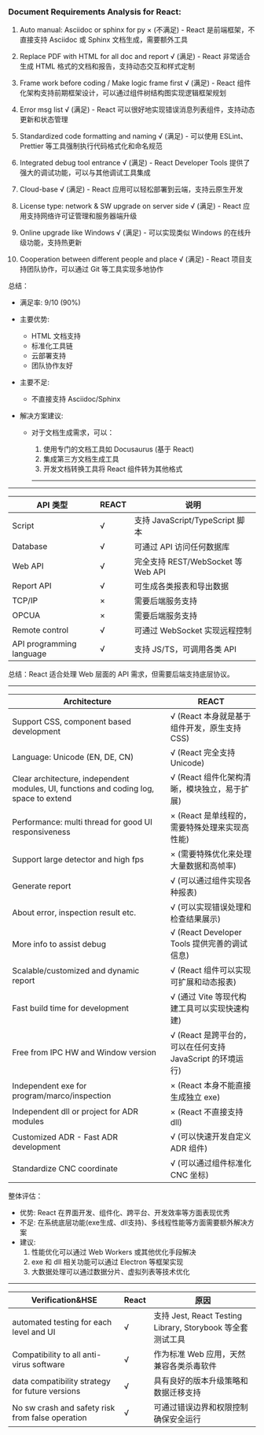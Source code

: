 ### Document Requirements Analysis for React:

1. Auto manual: Asciidoc or sphinx for py
   × (不满足) - React 是前端框架，不直接支持 Asciidoc 或 Sphinx 文档生成，需要额外工具

2. Replace PDF with HTML for all doc and report
   √ (满足) - React 非常适合生成 HTML 格式的文档和报告，支持动态交互和样式定制

3. Frame work before coding / Make logic frame first
   √ (满足) - React 组件化架构支持前期框架设计，可以通过组件树结构图实现逻辑框架规划

4. Error msg list
   √ (满足) - React 可以很好地实现错误消息列表组件，支持动态更新和状态管理

5. Standardized code formatting and naming
   √ (满足) - 可以使用 ESLint、Prettier 等工具强制执行代码格式化和命名规范

6. Integrated debug tool entrance
   √ (满足) - React Developer Tools 提供了强大的调试功能，可以与其他调试工具集成

7. Cloud-base
   √ (满足) - React 应用可以轻松部署到云端，支持云原生开发

8. License type: network & SW upgrade on server side
   √ (满足) - React 应用支持网络许可证管理和服务器端升级

9. Online upgrade like Windows
   √ (满足) - 可以实现类似 Windows 的在线升级功能，支持热更新

10. Cooperation between different people and place
    √ (满足) - React 项目支持团队协作，可以通过 Git 等工具实现多地协作

总结：

- 满足率: 9/10 (90%)

- 主要优势:

  * HTML 文档支持
  * 标准化工具链
  * 云部署支持
  * 团队协作友好

- 主要不足:

  * 不直接支持 Asciidoc/Sphinx

- 解决方案建议:

  * 对于文档生成需求，可以：

    1. 使用专门的文档工具如 Docusaurus (基于 React)
    2. 集成第三方文档生成工具
    3. 开发文档转换工具将 React 组件转为其他格式

    ---

---

| API 类型                 | REACT | 说明                               |
| ------------------------ | ----- | ---------------------------------- |
| Script                   | √     | 支持 JavaScript/TypeScript 脚本    |
| Database                 | √     | 可通过 API 访问任何数据库          |
| Web API                  | √     | 完全支持 REST/WebSocket 等 Web API |
| Report API               | √     | 可生成各类报表和导出数据           |
| TCP/IP                   | ×     | 需要后端服务支持                   |
| OPCUA                    | ×     | 需要后端服务支持                   |
| Remote control           | √     | 可通过 WebSocket 实现远程控制      |
| API programming language | √     | 支持 JS/TS，可调用各类 API         |

总结：React 适合处理 Web 层面的 API 需求，但需要后端支持底层协议。

---



Architecture | REACT
---------|--------
Support CSS, component based development | √ (React 本身就是基于组件开发，原生支持 CSS)  
Language: Unicode (EN, DE, CN) | √ (React 完全支持 Unicode)
Clear architecture, independent modules, UI, functions and coding log, space to extend | √ (React 组件化架构清晰，模块独立，易于扩展)
Performance: multi thread for good UI responsiveness | × (React 是单线程的，需要特殊处理来实现高性能)
Support large detector and high fps | × (需要特殊优化来处理大量数据和高帧率)
Generate report | √ (可以通过组件实现各种报表)
About error, inspection result etc. | √ (可以实现错误处理和检查结果展示)
More info to assist debug | √ (React Developer Tools 提供完善的调试信息)
Scalable/customized and dynamic report | √ (React 组件可以实现可扩展和动态报表)
Fast build time for development | √ (通过 Vite 等现代构建工具可以实现快速构建)
Free from IPC HW and Window version | √ (React 是跨平台的，可以在任何支持 JavaScript 的环境运行)
Independent exe for program/marco/inspection | × (React 本身不能直接生成独立 exe)
Independent dll or project for ADR modules | × (React 不直接支持 dll)
Customized ADR - Fast ADR development | √ (可以快速开发自定义 ADR 组件)
Standardize CNC coordinate | √ (可以通过组件标准化 CNC 坐标)

整体评估：
- 优势: React 在界面开发、组件化、跨平台、开发效率等方面表现优秀
- 不足: 在系统底层功能(exe生成、dll支持)、多线程性能等方面需要额外解决方案
- 建议: 
  1. 性能优化可以通过 Web Workers 或其他优化手段解决
  2. exe 和 dll 相关功能可以通过 Electron 等框架实现
  3. 大数据处理可以通过数据分片、虚拟列表等技术优化



---

| Verification&HSE                                 | React | 原因                                                       |
| ------------------------------------------------ | ----- | ---------------------------------------------------------- |
| automated testing for each level and UI          | √     | 支持 Jest, React Testing Library, Storybook 等全套测试工具 |
| Compatibility to all anti-virus software         | √     | 作为标准 Web 应用，天然兼容各类杀毒软件                    |
| data compatibility strategy for future versions  | √     | 具有良好的版本升级策略和数据迁移支持                       |
| No sw crash and safety risk from false operation | √     | 可通过错误边界和权限控制确保安全运行                       |
